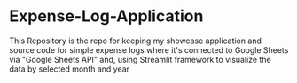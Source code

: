 # Expense-Log-Application
This Repository is the repo for keeping my showcase application and source code for simple expense logs where it's connected to Google Sheets via "Google Sheets API" and, using Streamlit framework to visualize the data by selected month and year


